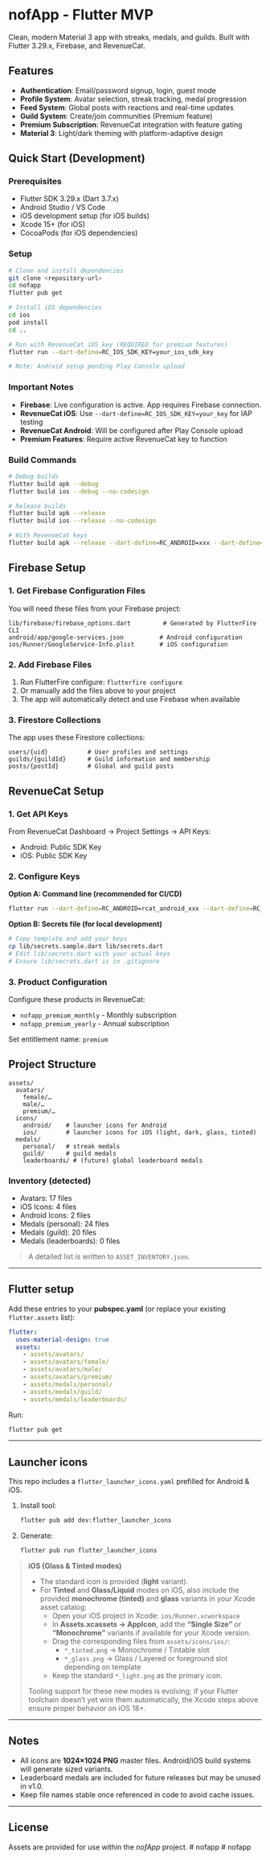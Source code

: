 # nofApp - Flutter MVP

Clean, modern Material 3 app with streaks, medals, and guilds. Built with Flutter 3.29.x, Firebase, and RevenueCat.

## Features

- **Authentication**: Email/password signup, login, guest mode
- **Profile System**: Avatar selection, streak tracking, medal progression  
- **Feed System**: Global posts with reactions and real-time updates
- **Guild System**: Create/join communities (Premium feature)
- **Premium Subscription**: RevenueCat integration with feature gating
- **Material 3**: Light/dark theming with platform-adaptive design

## Quick Start (Development)

### Prerequisites
- Flutter SDK 3.29.x (Dart 3.7.x)
- Android Studio / VS Code
- iOS development setup (for iOS builds)
- Xcode 15+ (for iOS)
- CocoaPods (for iOS dependencies)

### Setup
```bash
# Clone and install dependencies
git clone <repository-url>
cd nofapp
flutter pub get

# Install iOS dependencies
cd ios
pod install
cd ..

# Run with RevenueCat iOS key (REQUIRED for premium features)
flutter run --dart-define=RC_IOS_SDK_KEY=your_ios_sdk_key

# Note: Android setup pending Play Console upload
```

### Important Notes
- **Firebase**: Live configuration is active. App requires Firebase connection.
- **RevenueCat iOS**: Use `--dart-define=RC_IOS_SDK_KEY=your_key` for IAP testing
- **RevenueCat Android**: Will be configured after Play Console upload
- **Premium Features**: Require active RevenueCat key to function

### Build Commands
```bash
# Debug builds
flutter build apk --debug
flutter build ios --debug --no-codesign

# Release builds  
flutter build apk --release
flutter build ios --release --no-codesign

# With RevenueCat keys
flutter build apk --release --dart-define=RC_ANDROID=xxx --dart-define=RC_IOS=yyy
```

## Firebase Setup

### 1. Get Firebase Configuration Files
You will need these files from your Firebase project:

```
lib/firebase/firebase_options.dart         # Generated by FlutterFire CLI
android/app/google-services.json          # Android configuration  
ios/Runner/GoogleService-Info.plist       # iOS configuration
```

### 2. Add Firebase Files
1. Run FlutterFire configure: `flutterfire configure`
2. Or manually add the files above to your project
3. The app will automatically detect and use Firebase when available

### 3. Firestore Collections
The app uses these Firestore collections:
```
users/{uid}           # User profiles and settings
guilds/{guildId}      # Guild information and membership
posts/{postId}        # Global and guild posts
```

## RevenueCat Setup

### 1. Get API Keys
From RevenueCat Dashboard → Project Settings → API Keys:
- Android: Public SDK Key
- iOS: Public SDK Key

### 2. Configure Keys
**Option A: Command line (recommended for CI/CD)**
```bash
flutter run --dart-define=RC_ANDROID=rcat_android_xxx --dart-define=RC_IOS=rcat_ios_yyy
```

**Option B: Secrets file (for local development)**
```bash
# Copy template and add your keys
cp lib/secrets.sample.dart lib/secrets.dart
# Edit lib/secrets.dart with your actual keys
# Ensure lib/secrets.dart is in .gitignore
```

### 3. Product Configuration
Configure these products in RevenueCat:
- `nofapp_premium_monthly` - Monthly subscription
- `nofapp_premium_yearly` - Annual subscription

Set entitlement name: `premium`

## Project Structure

```
assets/
  avatars/
    female/…
    male/…
    premium/…
  icons/
    android/    # launcher icons for Android
    ios/        # launcher icons for iOS (light, dark, glass, tinted)
  medals/
    personal/   # streak medals
    guild/      # guild medals
    leaderboards/ # (future) global leaderboard medals
```

### Inventory (detected)
- Avatars: 17 files
- iOS Icons: 4 files
- Android Icons: 2 files
- Medals (personal): 24 files
- Medals (guild): 20 files
- Medals (leaderboards): 0 files

> A detailed list is written to `ASSET_INVENTORY.json`.

---

## Flutter setup

Add these entries to your **pubspec.yaml** (or replace your existing `flutter.assets` list):

```yaml
flutter:
  uses-material-design: true
  assets:
    - assets/avatars/
    - assets/avatars/female/
    - assets/avatars/male/
    - assets/avatars/premium/
    - assets/medals/personal/
    - assets/medals/guild/
    - assets/medals/leaderboards/
```

Run:
```bash
flutter pub get
```

---

## Launcher icons

This repo includes a `flutter_launcher_icons.yaml` prefilled for Android & iOS.

1. Install tool:
   ```bash
   flutter pub add dev:flutter_launcher_icons
   ```
2. Generate:
   ```bash
   flutter pub run flutter_launcher_icons
   ```

> **iOS (Glass & Tinted modes)**  
> - The standard icon is provided (**light** variant).  
> - For **Tinted** and **Glass/Liquid** modes on iOS, also include the provided **monochrome (tinted)** and **glass** variants in your Xcode asset catalog:
>   - Open your iOS project in Xcode: `ios/Runner.xcworkspace`
>   - In **Assets.xcassets → AppIcon**, add the **“Single Size”** or **“Monochrome”** variants if available for your Xcode version.
>   - Drag the corresponding files from `assets/icons/ios/`:
>     - `*_tinted.png` → Monochrome / Tintable slot
>     - `*_glass.png`   → Glass / Layered or foreground slot depending on template
>   - Keep the standard `*_light.png` as the primary icon.
>
> Tooling support for these new modes is evolving; if your Flutter toolchain doesn’t yet wire them automatically, the Xcode steps above ensure proper behavior on iOS 18+.

---

## Notes
- All icons are **1024×1024 PNG** master files. Android/iOS build systems will generate sized variants.
- Leaderboard medals are included for future releases but may be unused in v1.0.
- Keep file names stable once referenced in code to avoid cache issues.

---

## License
Assets are provided for use within the *nofApp* project.
#   n o f a p p  
 #   n o f a p p  
 